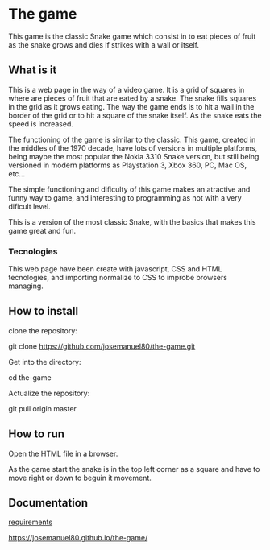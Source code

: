 # The game
 
This game is the classic Snake game which consist in to eat pieces of fruit as the snake grows and dies if strikes with a wall or itself.

## What is it

This is a web page in the way of a video game. It is a grid of squares in where are pieces of fruit that are eated by a snake. 
The snake fills squares in the grid as it grows eating. The way the game ends is to hit a wall in the border of the grid or to hit a square of the snake itself. As the snake eats the speed is increased.

The functioning of the game is similar to the classic. This game, created in the middles of the 1970 decade, have lots of versions in multiple platforms,
being maybe the most popular the Nokia 3310 Snake version, but still being versioned in modern platforms as Playstation 3, Xbox 360, PC, Mac OS, etc...

The simple functioning and dificulty of this game makes an atractive and funny way to game, and interesting to programming as not with a very dificult level.

This is a version of the most classic Snake, with the basics that makes this game great and fun.

### Tecnologies

This web page have been create with javascript, CSS and HTML tecnologies, and importing normalize to CSS to improbe browsers managing.

## How to install

clone the repository:

git clone https://github.com/josemanuel80/the-game.git

Get into the directory:

cd the-game

Actualize the repository:

git pull origin master


## How to run

Open the HTML file in a browser.

As the game start the snake is in the top left corner as a square and have to move right or down to beguin it movement.

## Documentation

[requirements](./docs/readme.md)

https://josemanuel80.github.io/the-game/
